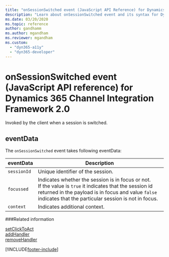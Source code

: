 ```yaml
---
title: "onSessionSwitched event (JavaScript API Reference) for Dynamics 365 Channel Integration Framework 2.0 | MicrosoftDocs"
description: "Learn about onSessionSwitched event and its syntax for Dynamics 365 Channel Integration Framework 2.0."
ms.date: 03/20/2020
ms.topic: reference
author: gandhamm
ms.author: mgandham
ms.reviewer: mgandham
ms.custom: 
  - "dyn365-a11y"
  - "dyn365-developer"
---
```


# onSessionSwitched event (JavaScript API reference) for Dynamics 365 Channel Integration Framework 2.0

Invoked by the client when a session is switched.

## eventData

The `onSessionSwitched` event takes following eventData:

| eventData | Description |
|-----------|---------|
| `sessionId` | Unique identifier of the session. |
| `focussed` | Indicates whether the session is in focus or not.<br />If the value is `true` it indicates that the session id returned in the payload is in focus and value `false` indicates that the particular session is not in focus.|
| `context`| Indicates additional context. |

###Related information

[setClickToAct](../../../../v1/develop/reference/microsoft-ciframework/setClickToAct.md)<br />
[addHandler](../../../../v1/develop/reference/microsoft-ciframework/addHandler.md)<br />
[removeHandler](../../../../v1/develop/reference/microsoft-ciframework/removeHandler.md)


[!INCLUDE[footer-include](../../../../../includes/footer-banner.md)]
